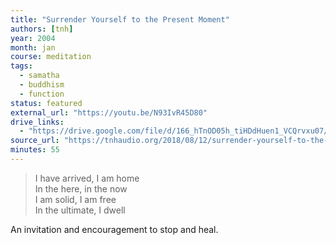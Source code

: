 ```yaml
---
title: "Surrender Yourself to the Present Moment"
authors: [tnh]
year: 2004
month: jan
course: meditation
tags:
  - samatha
  - buddhism
  - function
status: featured
external_url: "https://youtu.be/N93IvR45D80"
drive_links:
  - "https://drive.google.com/file/d/166_hTnOD05h_tiHDdHuen1_VCQrvxu07/view?usp=drivesdk"
source_url: "https://tnhaudio.org/2018/08/12/surrender-yourself-to-the-present-moment/"
minutes: 55
---
```


> I have arrived, I am home  
In the here, in the now  
I am solid, I am free  
In the ultimate, I dwell

An invitation and encouragement to stop and heal.
